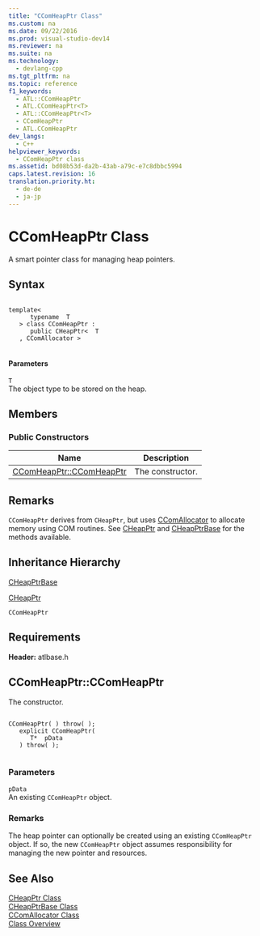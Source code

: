 ```yaml
---
title: "CComHeapPtr Class"
ms.custom: na
ms.date: 09/22/2016
ms.prod: visual-studio-dev14
ms.reviewer: na
ms.suite: na
ms.technology: 
  - devlang-cpp
ms.tgt_pltfrm: na
ms.topic: reference
f1_keywords: 
  - ATL::CComHeapPtr
  - ATL.CComHeapPtr<T>
  - ATL::CComHeapPtr<T>
  - CComHeapPtr
  - ATL.CComHeapPtr
dev_langs: 
  - C++
helpviewer_keywords: 
  - CComHeapPtr class
ms.assetid: bd08b53d-da2b-43ab-a79c-e7c8dbbc5994
caps.latest.revision: 16
translation.priority.ht: 
  - de-de
  - ja-jp
---
```

# CComHeapPtr Class
A smart pointer class for managing heap pointers.  
  
## Syntax  
  
```  
  
template<  
      typename  T  
   > class CComHeapPtr :  
      public CHeapPtr<  T  
   , CComAllocator >  
  
```  
  
#### Parameters  
 `T`  
 The object type to be stored on the heap.  
  
## Members  
  
### Public Constructors  
  
|Name|Description|  
|----------|-----------------|  
|[CComHeapPtr::CComHeapPtr](../vs140/ccomheapptr--ccomheapptr.md)|The constructor.|  
  
## Remarks  
 `CComHeapPtr` derives from `CHeapPtr`, but uses [CComAllocator](../vs140/ccomallocator-class.md) to allocate memory using COM routines. See [CHeapPtr](../vs140/cheapptr-class.md) and [CHeapPtrBase](../vs140/cheapptrbase-class.md) for the methods available.  
  
## Inheritance Hierarchy  
 [CHeapPtrBase](../vs140/cheapptrbase-class.md)  
  
 [CHeapPtr](../vs140/cheapptr-class.md)  
  
 `CComHeapPtr`  
  
## Requirements  
 **Header:** atlbase.h  
  
##  <a name="ccomheapptr__ccomheapptr"></a>  CComHeapPtr::CComHeapPtr  
 The constructor.  
  
```  
  
CComHeapPtr( ) throw( );   
   explicit CComHeapPtr(  
      T*  pData  
   ) throw( );  
  
```  
  
### Parameters  
 `pData`  
 An existing `CComHeapPtr` object.  
  
### Remarks  
 The heap pointer can optionally be created using an existing `CComHeapPtr` object. If so, the new `CComHeapPtr` object assumes responsibility for managing the new pointer and resources.  
  
## See Also  
 [CHeapPtr Class](../vs140/cheapptr-class.md)   
 [CHeapPtrBase Class](../vs140/cheapptrbase-class.md)   
 [CComAllocator Class](../vs140/ccomallocator-class.md)   
 [Class Overview](../vs140/atl-class-overview.md)